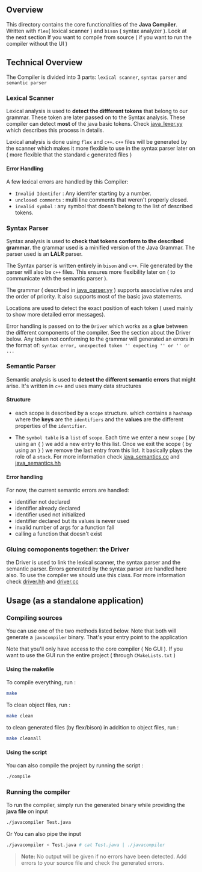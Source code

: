 ## Overview

This directory contains the core functionalities of the **Java Compiler**. Written with `flex`( lexical scanner ) and `bison` ( syntax analyzer ). Look at the next section If you want to compile from source ( if you want to run the compiler without the UI )

## Technical Overview

The Compiler is divided into 3 parts: `lexical scanner`, `syntax parser` and `semantic parser`

### Lexical Scanner

Lexical analysis is used to **detect the diffferent tokens** that belong to our grammar. These token are later passed on to the Syntax analysis. These compiler can detect **most** of the java basic tokens. Check [java_lexer.yy](./java_lexer.yy) which describes this process in details.

Lexical analysis is done using `flex` and `c++`. `c++` files will be generated by the scanner which makes it more flexible to use in the syntax parser later on ( more flexible that the standard `c` generated files )

#### Error Handling

A few lexical errors are handled by this Compiler: 

- `Invalid Identifer` : Any identifer starting by a number.
- `unclosed comments` : multi line comments that weren't properly closed.
- `invalid symbol` : any symbol that doesn't belong to the list of described tokens.

### Syntax Parser

Syntax analysis is used to **check that tokens conform to the described grammar**. the grammar used is a minified version of the Java Grammar. The parser used  is an **LALR** parser. 

The Syntax parser is written entirely in `bison`  and `c++`. File generated by the parser will also be `c++` files. This ensures more flexibility later on ( to communicate with the semantic parser ).

The grammar ( described in [java_parser.yy](./java_parser.yy) ) supports associative rules and the order of priority. It also supports most of the basic java statements. 

Locations are used to detect the exact position of each token ( used mainly to show more detailed error messages).

Error handling is passed on to the `Driver` which works as a **glue** between the different components of the compiler. See the section about the Driver below. Any token not conforming to the grammar will generated an errors in the format of: `syntax error, unexpected token '' expecting '' or '' or ...`

### Semantic Parser

Semantic analysis is used to **detect the different semantic errors** that might arise. It's written in `c++` and uses many data structures

#### Structure

- each scope is described by a `scope` structure. which contains a `hashmap` where the **keys** are the `identifiers` and the **values** are the different properties of the `identifier`.

- The `symbol table` is a `list` of `scope`. Each time we enter a new `scope` ( by using an `{` ) we add a new entry to this list. Once we exit the scope ( by using an `}` ) we remove the last entry from this list. It basically plays the role of a `stack`. For more information check [java_semantics.cc](./java_semantics.cc) and [java_semantics.hh](./java_semantics.hh)

#### Error handling

For now, the current semantic errors are handled:

- identifier not declared
- identifier already declared
- identifier used not initialized 
- identifier declared but its values is never used
- invalid number of args for a function fall
- calling a function that doesn't exist

### Gluing comoponents together: the Driver

the Driver is used to link the lexical scanner, the syntax parser and the semantic parser. Errors generated by the syntax parser are handled here also. To use the compiler we should use this class. For more information check [driver.hh](./driver.hh) and [driver.cc](./driver.cc)

## Usage (as a standalone application)

### Compiling sources

You can use one of the two methods listed below. Note that both will generate a `javacompiler` binary. That's your entry point to the application

Note that you'll only have access to the core compiler ( No GUI ). If you want to use the GUI run the entire project ( through `CMakeLists.txt` )

#### Using the makefile

To compile everything, run :

```bash
make
```

To clean object files, run : 

```bash
make clean
```


to clean generated files (by flex/bison) in addition to object files, run :

```bash
make cleanall
```

#### Using the script

You can also compile the project by running the script :

```bash
./compile
```

### Running the compiler

To run the compiler, simply run the generated binary while providing the **java file** on input

```bash
./javacompiler Test.java
```

Or You can also pipe the input

```bash
./javacompiler < Test.java # cat Test.java | ./javacompiler
```

> **Note:** No output will be given if no errors have been detected. Add errors to your source file and check the generated errors. 